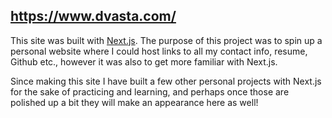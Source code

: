 ## https://www.dvasta.com/

This site was built with [Next.js](https://nextjs.org/). The purpose of this project was to spin up a personal website where I could host links to all my contact info, resume, Github etc., however it was also to get more familiar with Next.js.

Since making this site I have built a few other personal projects with Next.js for the sake of practicing and learning, and perhaps once those are polished up a bit they will make an appearance here as well!
